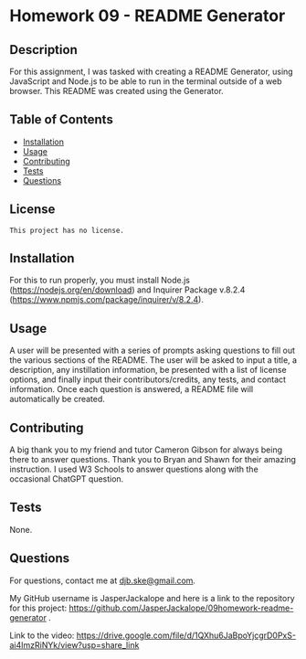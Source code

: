 # Homework 09 - README Generator



## Description

For this assignment, I was tasked with creating a README Generator, using JavaScript and Node.js to be able to run in the terminal outside of a web browser. This README was created using the Generator.

## Table of Contents

- [Installation](#installation)
- [Usage](#usage)
- [Contributing](#contributing)
- [Tests](#tests)
- [Questions](#questions)

## License

    This project has no license.

## Installation

For this to run properly, you must install Node.js (https://nodejs.org/en/download) and Inquirer Package v.8.2.4 (https://www.npmjs.com/package/inquirer/v/8.2.4).

## Usage

A user will be presented with a series of prompts asking questions to fill out the various sections of the README. The user will be asked to input a title, a description, any instillation information, be presented with a list of license options, and finally input their contributors/credits, any tests, and contact information. Once each question is answered, a README file will automatically be created.

## Contributing

A big thank you to my friend and tutor Cameron Gibson for always being there to answer questions. Thank you to Bryan and Shawn for their amazing instruction. I used W3 Schools to answer questions along with the occasional ChatGPT question.

## Tests

None. 

## Questions

For questions, contact me at djb.ske@gmail.com. 

My GitHub username is JasperJackalope and here is a link to the repository for this project: https://github.com/JasperJackalope/09homework-readme-generator  .

Link to the video: https://drive.google.com/file/d/1QXhu6JaBpoYjcgrD0PxS-ai4ImzRiNYk/view?usp=share_link
